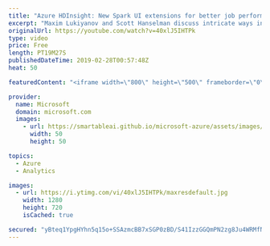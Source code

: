 ```yaml
---
title: "Azure HDInsight: New Spark UI extensions for better job performance analysis | Azure Friday"
excerpt: "Maxim Lukiyanov and Scott Hanselman discuss intricate ways in which Apache Spark jobs can fail in production and how new diagnostics tools, now available in Azure HDInsight, visualize these problems in a new intuitive way and help discover and understand them from the first glance. [04:13] Demo Start"
originalUrl: https://youtube.com/watch?v=40xlJ5IHTPk
type: video
price: Free
length: PT19M27S
publishedDateTime: 2019-02-28T00:57:48Z
heat: 50

featuredContent: "<iframe width=\"800\" height=\"500\" frameborder=\"0\" src=\"https://www.youtube.com/embed/40xlJ5IHTPk\" allow=\"accelerometer; autoplay; encrypted-media; gyroscope; picture-in-picture\" allowfullscreen></iframe>"

provider:
  name: Microsoft
  domain: microsoft.com
  images:
    - url: https://smartableai.github.io/microsoft-azure/assets/images/organizations/microsoft.com-50x50.jpg
      width: 50
      height: 50

topics:
  - Azure
  - Analytics

images:
  - url: https://i.ytimg.com/vi/40xlJ5IHTPk/maxresdefault.jpg
    width: 1280
    height: 720
    isCached: true

secured: "yBteq1YpgHYhn5q15o+SSAzmcBB7xSGP0zBD/S41IzzGGQmPN2zg8Ju4WRMfNLY3s6Lxg6wLXACtE2hPynt/YByKOIXOcLDzgAsGDF+YbrC/FYJB+Hgl6ddkgj/L49UpskkMwQ+gpHEG9QwD7VHuZi9DxuGcBK9YJPT5VPoy21odrQ/CE0bpL0C6ATjhF9L7Sw0fkbV2f5WgVsBrwQmN5hL2RMntu+j6ePqBQidIfGaygvyj5sIXLiEVob5iHxdQWLxqugCRgricUh6+DlRw4M+xywzA5qOiWknzntF56VkVZinsvCo4zGJbtKs8PZJhXI+BEJm0nnIaz7nPtXKj7IRAGcCoI+R0evmmO1cD7xoMKmFR7f1Z0BOe3q9J4KfKnkVjZtbZeuxo/AzRRQA4AsLl8Viui1bhD1TEEzeBRuw=;INMmZ61vbjhYE7EkXKShPA=="
---
```


